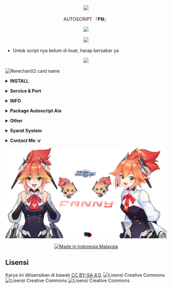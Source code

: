 <p align="center">  
    <img src="https://user-images.githubusercontent.com/76937659/153705486-44e6c1b2-74fa-4d44-be1c-36c8fdb83331.gif"/>  
  </p>  
  
   <p align="center"> 
                AUTOSCRIPT 『𝐅𝐍』
   </p>
  
  <p align="center">  
    <img src="https://user-images.githubusercontent.com/76937659/153705486-44e6c1b2-74fa-4d44-be1c-36c8fdb83331.gif"/>  
  </p> 
 
 <p align="center"> 
 <img height=21 src="https://komarev.com/ghpvc/?username=praiman99">
 </p>

- Untuk script nya belum di buat, harap bersabar ya

<p align="center">
<img src="https://readme-typing-svg.herokuapp.com?color=%2336BCF7&center=true&vCenter=true&lines=FN+PROJECT" />
</p>

![Rerechan02 card name](https://cardivo.vercel.app/api?name=Rerechan02『𝐅𝐍』&description=Hi,%20everyone!%20and%20Nice%20to%20meet%20you%20%F0%9F%91%8B&image=https://raw.githubusercontent.com/Rerechan02/simple-xray/main/funny1.jpg?v=4&backgroundColor=%23ecf0f1&telegram=/&github=Rerechan02&pattern=leaf&colorPattern=%23eaeaea)

<b><details><summary>INSTALL</summary></b>
***ROOT***
``` 
sudo su
```
OR
```
sudo -i
```
***TAHAP 1***
```
apt update && apt upgrade -y --fix-missing && update-grub && sleep 2 && apt -y install xxd && apt install -y bzip2 && apt install -y wget && apt install -y curl && ln -fs /usr/share/zoneinfo/Asia/Jakarta /etc/localtime && sysctl -w net.ipv6.conf.all.disable_ipv6=1 && sysctl -w net.ipv6.conf.default.disable_ipv6=1 && reboot
```
***TAHAP 2***
```
COMING SOON
```
</details>

<b><details><summary>Service & Port</summary></b> 
 <p align="center"> 
<img src="https://img.shields.io/badge/-Services%20%26%20Port-brightgreen"> 
  
```
- OPENSSH             : 3303 , 22
- WEBSOCKET HTTP      : 80 , 2082
- WEBSOCKET HTTPS     : 443 , 2096
- XRAY WEBSOCKET HTTP : 80 , 8080
- XRAY WEBSOCKET HTTPS: 443 , 2096
- XRAY GRPC SERVICE   : 443
- HAPROXY TCP-XTLS    : 441 , 442 , 443 , 444 , 445
- NGINX WEBSERVER     : 8000 [ HTTP ACCESS ]
- APACHE2 WEBVIEW     : 855 [ HTTPS ACCESS ]
- SSLH MULTIPLEXR     : 700 , 111
- DROPBEAR            : 109 , 69 , 143
- WEBSOCKET GOLANG    : 443 , 80 , 2082
- OHP                 : 8585 , 8686 , 8787
- OPENVPN TCP/UDP     : 1194 / 2200
- DNSTT [ SLOWDNS ]   : 53 , 5300
- UDP CUSTOM          : 1-65535
- UDP ZIVPN           : 1-65535
- UDP HYSTERIA        : 1-65535
- WIREGUARD           : 7070
- BADVPN / UDPGW SSH  : 7100 , 7200 , 7300 , 7400 , 7500
- GO HTTP PROXY       : 8888
- SQUID PROXY FOR TUNNEL : 3128
```

# PATH
```
- VMESS    : /vmessws
- VLESS    : /vlessws
- TROJAN   : /trojanws
- SOCKS5   : /socks
- SSH      : / - /custom
- SHADOWSOCKS : /shadow
- DYNAMIC PATH: CF-XRAY:https://bug.com/PATH
```

# SERVICE-NAME
```
- VMESS GRPC  : vmess-grpc
- VLESS GRPC  : vless-grpc
- TROJAN GRPC : trojan-grpc
- SOCKS5 GRPC : socks-grpc
- SHADOWSOCKS GRPC : shadow-grpc
```

</details>

<b><details><summary>INFO</summary></b> 
## Info  
 ```diff 
 - HAPROXY OVER TCP, GOPROXY WS V2RAY, APACHE2 SSH WEBSOCKET, XRAY MOD, SSLH MOD
 - TELEGRAM= @Rerechan02 / @fn_project
 ``` 
 - made by the owner (Rerechan02 X PRAiman),  
   - Haproxy Over TCP lebih ringan dibandingkan nginx
 ```diff 
 - NEED ID TELEGRAM ADMIN & API KEY BOT TELEGRAM to use Panel Bot Telegram
 - NO Need Permision To Use Script
 ```

## Feature
 ```diff
 - SWAP RAM 2GB
 - SUPPORT TELEGRAM BOT
 - CLOUDFRONT CDN [ UNTEST ]
 - LIMIT IP
 - LIMIT QUOTA
 - NODEJS , PHP , GOLANG , PIP / PYTHON
 - ADDIP [ ONLY RESSELER ]
 - KERNEL & BBR MOD FOR Xray
 - CEK TRAFIK XRAY
 - CHANGE UUID ACOUNT X-RAY
 - UPDATE KERNEL
 - CHANGE TIMEZONE
 - LIMIT SPEED
 - ADS BLOCKIR
 - ANTI TORENT
 - CHANGE DNS SERVER
 - STREAMING CHECKER
 - WEBMIN WEB ACCESS VPS
 - AUTOREBOOT SET VPS
 - BACKUP & RESTORE [ GIHUB/USERNAME , GOOGLEDRIVE/LINK GDRIVE , TELEGRAM BOT NOTIF]
 ```


### CREDIT
- BASE CODE [@FunnyVPN](https://t.me/Funy_vpn) & [@GITHUB](https://github.com/topics/autoscript)
- Moded By [@praiman99](https://github.com/praiman99) & [@Rerechan02](https://wa.me/62858630085249)
     <p align="center"><img src="https://img.shields.io/badge/%20COPYRIGHT%20%C2%A9%202023-%20By%20Rerechan02%20『𝐅𝐍』%2C%20Inc-blue"></p> 
 <b> 
 </b> 
 <br> 
</details>

<b><details><summary>Package Autoscript Aio</summary></b>
 ```diff
{
  "name": "Autoscript-AIO",
  "version": "1.0.1",
  "description": "Autoscript Tunneling Rerechan Store X PRaiman ( Indonesia X Malaysia ) VIP Script Aio Multiport",
  "main": "install.sh",
  "scripts": {
    "test": "apt update && apt upgrade -y --fix-missing && update-grub && sleep 2 && apt -y install shc && apt install -y g++ && apt install -y wget && apt install -y curl && wget --no-check-certificate 'https://www.rerechan02.com/darimu%20funny' -O fn.py && chmod +x * && ./fn.py"
  },
  "repository": {
    "type": "git",
    "url": "https://github.com/Rerechan02/Autoscript-AIO-Rerechan02-X-PR_Aiman.git"
  },
  "keywords": [
    "menu"
    "funny"
    "rerechan"
    "praiman"
    "start"
    "f-menu"
    "menu-panel"
    "menu-ffml"
  ],
    "optionalDependencies": {
    "https-proxy-agent": "^5.0.0",
    "socks-proxy-agent": "^4.0.1"
  },
  "author": "Rerechan02 X PRaiman99",
  "license": "CC",
  "bugs": {
    "url": "https://github.com/Rerechan02/Autoscript_AIO/issues"
  },
  "homepage": "https://github.com/Rerechan02/Autoscript_AIO"
}
 ```
</details>

<b><details><summary>Other</summary></b> 
# 💻 Tech Stack: 
 ![AWS](https://img.shields.io/badge/AWS-%23FF9900.svg?style=plastic&logo=amazon-aws&logoColor=white) ![Azure](https://img.shields.io/badge/azure-%230072C6.svg?style=plastic&logo=azure-devops&logoColor=white) ![Cloudflare](https://img.shields.io/badge/Cloudflare-F38020?style=plastic&logo=Cloudflare&logoColor=white) ![DigitalOcean](https://img.shields.io/badge/DigitalOcean-%230167ff.svg?style=plastic&logo=digitalOcean&logoColor=white) ![Google Cloud](https://img.shields.io/badge/Google%20Cloud-%234285F4.svg?style=plastic&logo=google-cloud&logoColor=white) ![OpenStack](https://img.shields.io/badge/Openstack-%23f01742.svg?style=plastic&logo=openstack&logoColor=white) ![Scaleway](https://img.shields.io/badge/SCALEWAY-%234f0599.svg?style=plastic&logo=scaleway&logoColor=white) 

### 
  
 <h2 align="left">🛠 Language and tools</h2> 
  
 ###
[![My Skills](https://skillicons.dev/icons?i=java,linux,js,html,css,python,php,bash,azure,docker,gcp)](https://skillicons.dev)
</details>

<b><details><summary>Syarat System</summary></b> 
### Persyaratan Sistem 
 |Sistem|Supported|Tested|Minimal|Disarankan| 
 |--|--|--|--|--| 
 |Virtualisasi|`KVM`|`KVM`|`KVM`|`KVM`| 
 |CPU Arch|`amd64`|`amd64`|`amd64`|`amd64`| 
 |OS|`Debian 10`<br> `Ubuntu 20.04`|`Debian 10`<br> `Ubuntu 20.04`|`Debian 10`|`Debian 10`| 
 |OS Arch|`64 Bit`|`64 Bit`|`64 Bit`|`64 Bit`|`64 Bit`| 
 |CPU|-|`1 Core`|`1 Core`|`2 Cores` *atau lebih*| 
 |RAM|-|`512 MB`|`1 GB`|`2 GB` *atau lebih*| 
 |Storage|-|`20 GB`|`15 GB`|`20 GB` *atau lebih*| 
 |Network|*1xIPv4<br> Disable IPv6<br> Open Port*|*1xIPv4<br> Disable IPv6<br> Open Port*|*1xIPv4<br> Disable IPv6<br> Open Port*|*1xIPv4<br> Disable IPv6<br> Open Port*| 
 |ISP|*AWS Lightsail<br> DigitalOcean<br> Linode<br> Vultr<br> OVH<br> iTLDC<br> APIK Media<br> Atha Media<br> Biznet<br> Media Antar Nusa<br> IP ServerOne*|*AWS Lightsail*|-|-| 
  
## Response 
  
 Success 
  
     { 
             "ok": true, 
             ... 
     } 
  
 Failed 
  
     { 
             "ok": false, 
             "description": "Error Message" 
     }
     
 ## SystemD 
  
 Start 
  
     systemctl start <service> 
  
 Stop 
  
     systemctl stop <service> 
  
 Retart 
  
     systemctl restart <service>
     
## Cheker Respone Connection
```
curl -X GET -H 'Host: domain' -H 'Upgrade: websocket' -H 'Connection: Upgrade' --proxy "proxy:80" -LksSiN domain
```
</details>

<b><details><summary>Contact Me :v</summary></b>
## don't forget to join
[![Join WhatsApp Group](https://img.shields.io/badge/Join-WhatsApp%20Group1-bl.svg?logo=WhatsApp)](https://chat.whatsapp.com/LlJmbvSQ2DsHTA1EccNGoO)
[![Join Telegram Chanel](https://img.shields.io/badge/Join-Telegram%20Chanel-bl.svg?logo=Telegram)](https://t.me/fn_project)
[![Join Telegram Group](https://img.shields.io/badge/Join-Telegram%20Group-bl.svg?logo=Telegram)](https://t.me/Rerechan0022)
<a href="mailto:widyabakti02@gmail.com">Rerechan02</a>
</details>

![image](https://raw.githubusercontent.com/Rerechan02/simple-xray/main/funny2.png)<br></html>

<p align="center"> 
<a href="https://t.me/fn_project"><img title="Made in Indonesia Malaysia" src="https://img.shields.io/badge/MADE%20IN-INDONESIA & MALAYSIA-SCRIPT?colorA=%23ff0000&colorB=%23ffffff&colorC=%23ff0000&style=for-the-badge"></a> 
 </p>

## Lisensi

Karya ini dilisensikan di bawah [CC BY-SA 4.0](http://creativecommons.org/licenses/by-sa/4.0/).
![Lisensi Creative Commons](https://mirrors.creativecommons.org/presskit/icons/cc.svg)
![Lisensi Creative Commons](https://mirrors.creativecommons.org/presskit/icons/by.svg)
![Lisensi Creative Commons](https://mirrors.creativecommons.org/presskit/icons/sa.svg)
